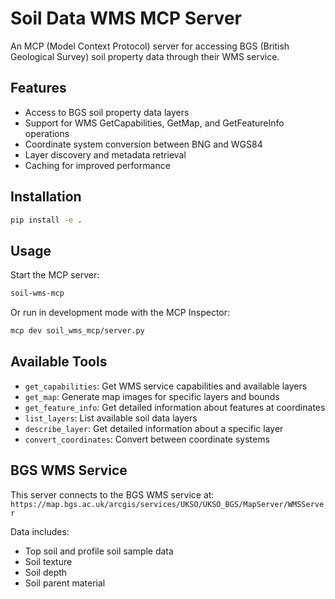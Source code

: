 # Soil Data WMS MCP Server

An MCP (Model Context Protocol) server for accessing BGS (British Geological Survey) soil property data through their WMS service.

## Features

- Access to BGS soil property data layers
- Support for WMS GetCapabilities, GetMap, and GetFeatureInfo operations
- Coordinate system conversion between BNG and WGS84
- Layer discovery and metadata retrieval
- Caching for improved performance

## Installation

```bash
pip install -e .
```

## Usage

Start the MCP server:

```bash
soil-wms-mcp
```

Or run in development mode with the MCP Inspector:

```bash
mcp dev soil_wms_mcp/server.py
```

## Available Tools

- `get_capabilities`: Get WMS service capabilities and available layers
- `get_map`: Generate map images for specific layers and bounds
- `get_feature_info`: Get detailed information about features at coordinates
- `list_layers`: List available soil data layers
- `describe_layer`: Get detailed information about a specific layer
- `convert_coordinates`: Convert between coordinate systems

## BGS WMS Service

This server connects to the BGS WMS service at:
`https://map.bgs.ac.uk/arcgis/services/UKSO/UKSO_BGS/MapServer/WMSServer`

Data includes:
- Top soil and profile soil sample data
- Soil texture
- Soil depth
- Soil parent material